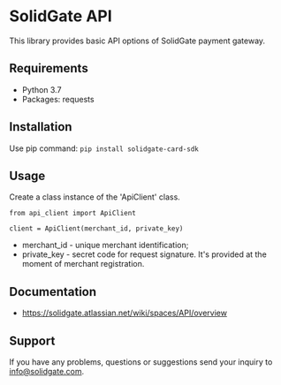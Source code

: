 # SolidGate API
This library provides basic API options of SolidGate payment gateway.

## Requirements

- Python 3.7
- Packages: requests

## Installation

Use pip command: ```pip install solidgate-card-sdk```

## Usage

Create a class instance of the 'ApiClient' class.
```
from api_client import ApiClient

client = ApiClient(merchant_id, private_key)
```
- merchant_id - unique merchant identification;
- private_key - secret code for request signature. It's provided at the moment of merchant registration.

## Documentation
* https://solidgate.atlassian.net/wiki/spaces/API/overview

## Support
If you have any problems, questions or suggestions send your inquiry to info@solidgate.com.